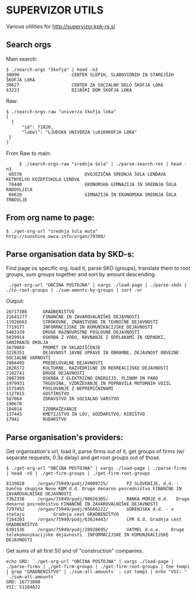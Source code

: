 SUPERVIZOR UTILS
================

Various utilities for http://supervizor.kpk-rs.si

Search orgs
-----------

Main search:

	$ ./search-orgs "škofja" | head -n3
	30090					 CENTER SLEPIH, SLABOVIDNIH IN STAREJŠIH ŠKOFJA LOKA
	30627					 CENTER ZA SOCIALNO DELO ŠKOFJA LOKA
	63223					 DIJAŠKI DOM ŠKOFJA LOKA

	
Raw:

	$ ./search-orgs-raw "univerza škofja loka"
	[
	  {
	      "id": 71820, 
	      "label": "LJUDSKA UNIVERZA \u0160KOFJA LOKA"
	 }
	]

From Raw to main:

     	 $ ./search-orgs-raw "srednja šola" | ./parse-search-res | head -n3
	 69370					      DVOJEZIČNA SREDNJA ŠOLA LENDAVA KETNYELVU KOZEPISKOLA LENDVA
	 70440					      EKONOMSKA GIMNAZIJA IN SREDNJA ŠOLA RADOVLJICA
	 69620					      GIMNAZIJA IN EKONOMSKA SREDNJA ŠOLA TRBOVLJE


From org name to page:
----------------------

	$ ./get-org-url "srednja šola muta"
	http://sunshine.owca.info/organ/70300/


Parse organisation data by SKD-s:
---------------------------------

Find page os specific org, load it, parse SKD (groups), translate them to root groups, sum groups together and sort by amount descending.

     ./get-org-url "OBČINA POSTOJNA" | xargs ./load-page | ./parse-skds | ./to-root-groups | ./sum-amonts-by-groups | sort -nr

Output:

	26717386      GRADBENIŠTVO
	21641277      FINANČNE IN ZAVAROVALNIŠKE DEJAVNOSTI
	11926663      STROKOVNE, ZNANSTVENE IN TEHNIČNE DEJAVNOSTI
	7719177	      INFORMACIJSKE IN KOMUNIKACIJSKE DEJAVNOSTI
	5403339	      DRUGE RAZNOVRSTNE POSLOVNE DEJAVNOSTI
	5039914	      OSKRBA Z VODO, RAVNANJE Z ODPLAKAMI IN ODPADKI, SANIRANJE OKOLJA
	3679069	      PROMET IN SKLADIŠČENJE
	3226351	      DEJAVNOST JAVNE UPRAVE IN OBRAMBE, DEJAVNOST OBVEZNE SOCIALNE VARNOSTI
	2884495	      PREDELOVALNE DEJAVNOSTI
	2826572	      KULTURNE, RAZVEDRILNE IN REKREACIJSKE DEJAVNOSTI
	2102741	      DRUGE DEJAVNOSTI
	2087309	      OSKRBA Z ELEKTRIČNO ENERGIJO, PLINOM IN PARO
	1979931	      TRGOVINA, VZDRŽEVANJE IN POPRAVILA MOTORNIH VOZIL
	1575485	      POSLOVANJE Z NEPREMIČNINAMI
	1127015	      GOSTINSTVO
	587064	      ZDRAVSTVO IN SOCIALNO VARSTVO
	190670	      
	184014	      IZOBRAŽEVANJE
	137443	      KMETIJSTVO IN LOV, GOZDARSTVO, RIBIŠTVO
	17941	      RUDARSTVO


Parse organisation's providers:
------------------------------

Get organisation's url, load it, parse firms out of it, get groups of firms (w/ separate requests, 0.3s delay) and get root groups out of those.

	$ ./get-org-url "OBČINA POSTOJNA" | xargs ./load-page | ./parse-firms | head -n5 | ./get-firm-groups | ./get-firm-root-groups

	8139828		/organ/75949/podj/24009725/	      PZ SLOVENIJE, d.d. - bančna skupina Nove KBM d.d.	Drugo denarno posredništvo FINANČNE IN ZAVAROVALNIŠKE DEJAVNOSTI
	7362336		/organ/75949/podj/98026305/	      BANKA MORJE d.d.	 Drugo denarno posredništvo	FINANČNE IN ZAVAROVALNIŠKE DEJAVNOSTI
	7297652		/organ/75949/podj/95666222/	      GORENJSKA d.d. - v stečaju	       Gradnja cest	GRADBENIŠTVO
	7164203		/organ/75949/podj/63624443/	      CPR d.d. Gradnja cest	       GRADBENIŠTVO
	6391536		/organ/75949/podj/28928695/	      VATMEL d.o.o.    Druge telekomunikacijske dejavnosti	INFORMACIJSKE IN KOMUNIKACIJSKE DEJAVNOSTI


Get sums of all first 50 and of "construction" companies.

	echo GRD: `./get-org-url "OBČINA POSTOJNA" | xargs ./load-page | ./parse-firms | ./get-firm-groups | ./get-firm-root-groups | tee temp1 | grep "GRADBENIŠTVO" | ./sum-all-amounts` ; cat temp1 | echo "VSI: " `./sum-all-amounts`
	GRD: 16773808
	VSI: 51284622

